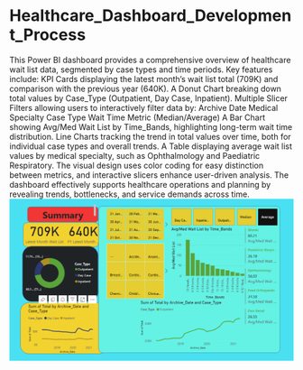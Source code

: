 # Healthcare_Dashboard_Development_Process
This Power BI dashboard provides a comprehensive overview of healthcare wait list data, segmented by case types and time periods. Key features include:
KPI Cards displaying the latest month’s wait list total (709K) and comparison with the previous year (640K).
A Donut Chart breaking down total values by Case_Type (Outpatient, Day Case, Inpatient).
Multiple Slicer Filters allowing users to interactively filter data by:
Archive Date
Medical Specialty
Case Type
Wait Time Metric (Median/Average)
A Bar Chart showing Avg/Med Wait List by Time_Bands, highlighting long-term wait time distribution.
Line Charts tracking the trend in total values over time, both for individual case types and overall trends.
A Table displaying average wait list values by medical specialty, such as Ophthalmology and Paediatric Respiratory.
The visual design uses color coding for easy distinction between metrics, and interactive slicers enhance user-driven analysis. The dashboard effectively supports healthcare operations and planning by revealing trends, bottlenecks, and service demands across time.
![image alt](https://github.com/s26aayes/Healthcare_Dashboard_Development_Process/blob/main/Dashboard.png?raw=true)
